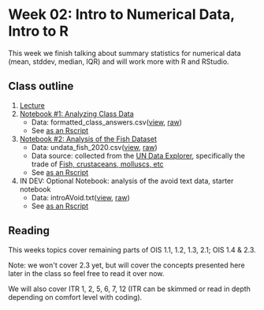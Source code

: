 # Week 02: Intro to Numerical Data, Intro to R

This week we finish talking about summary statistics for numerical data (mean, stddev, median, IQR) and will work more with R and RStudio.

## Class outline

 1. [Lecture](lecture2_s2020_touse.pdf)
 1. [Notebook #1: Analyzing Class Data](prep_notebook_classData_week02_part1.ipynb)
    * Data:  formatted\_class\_answers.csv([view](formatted_class_answers.csv), [raw](https://raw.githubusercontent.com/jnaiman/is542_spring2020/master/week02/formatted_class_answers.csv))
	* See [as an Rscript](Rscripts/prep_class_notes_classData_week02_part1.R)
 1. [Notebook #2: Analysis of the Fish Dataset](prep_notebook_fishdata_week02_part2.ipynb)
    * Data:  undata\_fish\_2020.csv([view](undata_fish_2020.csv), [raw](https://raw.githubusercontent.com/jnaiman/is542_spring2020/master/week02/undata_fish_2020.csv))
	* Data source: collected from the [UN Data Explorer](http://data.un.org/Explorer.aspx), specifically the trade of [Fish, crustaceans, molluscs, etc](http://data.un.org/Data.aspx?d=ComTrade&f=_l1Code%3a4)
	* See [as an Rscript](Rscripts/prep_class_notes_fishData_week02_part2.R)
 1. IN DEV: Optional Notebook: analysis of the avoid text data, starter notebook
    * Data:  introAVoid.txt([view](introAVoid.txt), [raw](https://raw.githubusercontent.com/jnaiman/is542_spring2020/master/week02/introAVoid.txt))    
    * See [as an Rscript](Rscripts/avoid_readtext.R)
	
## Reading

This weeks topics cover remaining parts of OIS 1.1, 1.2, 1.3, 2.1; OIS 1.4 & 2.3.

Note: we won't cover 2.3 yet, but will cover the concepts presented here later in the class so feel free to read it over now.

We will also cover ITR 1, 2, 5, 6, 7, 12 (ITR can be skimmed or read in depth depending on comfort level with coding).

